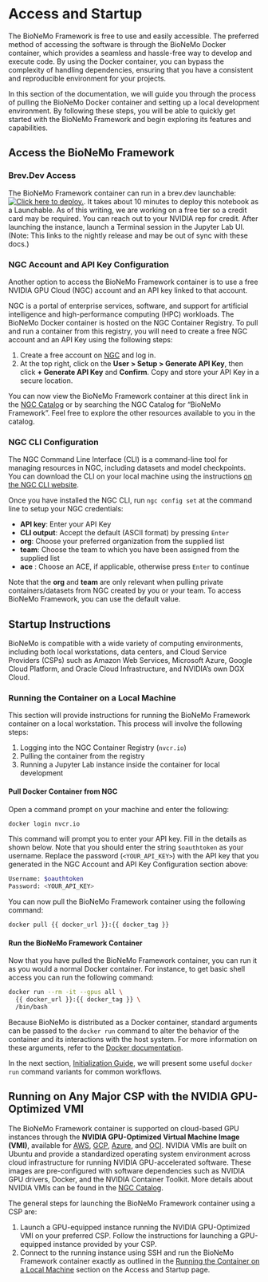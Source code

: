 # Access and Startup

The BioNeMo Framework is free to use and easily accessible. The preferred method of accessing the software is through
the BioNeMo Docker container, which provides a seamless and hassle-free way to develop and execute code. By using the
Docker container, you can bypass the complexity of handling dependencies, ensuring that you have a consistent and
reproducible environment for your projects.

In this section of the documentation, we will guide you through the process of pulling the BioNeMo Docker container and
setting up a local development environment. By following these steps, you will be able to quickly get started with the
BioNeMo Framework and begin exploring its features and capabilities.

## Access the BioNeMo Framework

### Brev.Dev Access
The BioNeMo Framework container can run in a brev.dev launchable: [![ Click here to deploy.](https://uohmivykqgnnbiouffke.supabase.co/storage/v1/object/public/landingpage/brevdeploynavy.svg)](https://console.brev.dev/launchable/deploy/now?launchableID=env-2pPDA4sJyTuFf3KsCv5KWRbuVlU). It takes about 10 minutes to deploy this notebook as a Launchable. As of this writing, we are working on a free tier so a credit card may be required. You can reach out to your NVIDIA rep for credit. After launching the instance, launch a Terminal session in the Jupyter Lab UI. (Note: This links to the nightly release and may be out of sync with these docs.)

### NGC Account and API Key Configuration

Another option to access the BioNeMo Framework container is to use a free NVIDIA GPU Cloud (NGC) account and an API key linked to that account.

NGC is a portal of enterprise services, software, and support for artificial intelligence and high-performance computing
(HPC) workloads. The BioNeMo Docker container is hosted on the NGC Container Registry. To pull and run a container from
this registry, you will need to create a free NGC account and an API Key using the following steps:

1. Create a free account on [NGC](https://ngc.nvidia.com/signin) and log in.
2. At the top right, click on the **User > Setup > Generate API Key**, then click **+ Generate API Key** and
**Confirm**. Copy and store your API Key in a secure location.

You can now view the BioNeMo Framework container
at this direct link in the
[NGC Catalog](https://catalog.ngc.nvidia.com/orgs/nvidia/teams/clara/containers/bionemo-framework) or by searching the
NGC Catalog for “BioNeMo Framework”. Feel free to explore the other resources available to you in the catalog.

### NGC CLI Configuration

The NGC Command Line Interface (CLI) is a command-line tool for managing resources in NGC, including datasets and model
checkpoints. You can download the CLI on your local machine using the instructions
[on the NGC CLI website](https://org.ngc.nvidia.com/setup/installers/cli).

Once you have installed the NGC CLI, run `ngc config set` at the command line to setup your NGC credentials:

* **API key**: Enter your API Key
* **CLI output**: Accept the default (ASCII format) by pressing `Enter`
* **org**: Choose your preferred organization from the supplied list
* **team**: Choose the team to which you have been assigned from the supplied list
* **ace** : Choose an ACE, if applicable, otherwise press `Enter` to continue

Note that the **org** and **team** are only relevant when pulling private containers/datasets from NGC created by you or
your team. To access BioNeMo Framework, you can use the default value.

## Startup Instructions

BioNeMo is compatible with a wide variety of computing environments, including both local workstations, data centers,
and Cloud Service Providers (CSPs) such as Amazon Web Services, Microsoft Azure, Google Cloud Platform, and Oracle Cloud
Infrastructure, and NVIDIA’s own DGX Cloud.

### Running the Container on a Local Machine

This section will provide instructions for running the BioNeMo Framework container on a local workstation. This process
will involve the following steps:

1. Logging into the NGC Container Registry (`nvcr.io`)
2. Pulling the container from the registry
3. Running a Jupyter Lab instance inside the container for local development

#### Pull Docker Container from NGC

Open a command prompt on your machine and enter the following:

```bash
docker login nvcr.io
```

This command will prompt you to enter your API key. Fill in the details as shown below. Note that you should enter the
string `$oauthtoken` as your username. Replace the password (`<YOUR_API_KEY>`) with the API key that you generated in
the NGC Account and API Key Configuration section above:

```bash
Username: $oauthtoken
Password: <YOUR_API_KEY>
```

You can now pull the BioNeMo Framework container using the following command:

```bash
docker pull {{ docker_url }}:{{ docker_tag }}
```

#### Run the BioNeMo Framework Container

Now that you have pulled the BioNeMo Framework container, you can run it as you would a normal Docker container. For
instance, to get basic shell access you can run the following command:

```bash
docker run --rm -it --gpus all \
  {{ docker_url }}:{{ docker_tag }} \
  /bin/bash
```

Because BioNeMo is distributed as a Docker container, standard arguments can be passed to the `docker run` command to
alter the behavior of the container and its interactions with the host system. For more information on these arguments,
refer to the [Docker documentation](https://docs.docker.com/reference/cli/docker/container/run/).

In the next section, [Initialization Guide](./initialization-guide.md), we will present some useful `docker run` command
variants for common workflows.

## Running on Any Major CSP with the NVIDIA GPU-Optimized VMI

The BioNeMo Framework container is supported on cloud-based GPU instances through the
**NVIDIA GPU-Optimized Virtual Machine Image (VMI)**, available for
[AWS](https://aws.amazon.com/marketplace/pp/prodview-7ikjtg3um26wq#pdp-pricing),
[GCP](https://console.cloud.google.com/marketplace/product/nvidia-ngc-public/nvidia-gpu-optimized-vmi),
[Azure](https://azuremarketplace.microsoft.com/en-us/marketplace/apps/nvidia.ngc_azure_17_11?tab=overview), and
[OCI](https://cloudmarketplace.oracle.com/marketplace/en_US/listing/165104541).
NVIDIA VMIs are built on Ubuntu and provide a standardized operating system environment across cloud infrastructure for
running NVIDIA GPU-accelerated software. These images are pre-configured with software dependencies such as NVIDIA GPU
drivers, Docker, and the NVIDIA Container Toolkit. More details about NVIDIA VMIs can be found in the
[NGC Catalog](https://catalog.ngc.nvidia.com/orgs/nvidia/collections/nvidia_vmi).

The general steps for launching the BioNeMo Framework container using a CSP are:

1. Launch a GPU-equipped instance running the NVIDIA GPU-Optimized VMI on your preferred CSP. Follow the instructions for
    launching a GPU-equipped instance provided by your CSP.
2. Connect to the running instance using SSH and run the BioNeMo Framework container exactly as outlined in the
    [Running the Container on a Local Machine](#running-the-container-on-a-local-machine) section on
    the Access and Startup page.
